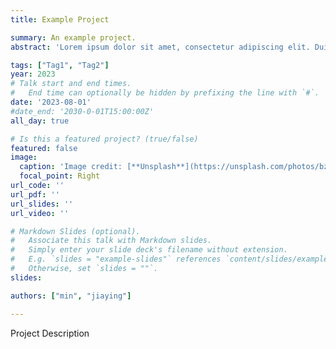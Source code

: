 ```yaml
---
title: Example Project

summary: An example project.
abstract: 'Lorem ipsum dolor sit amet, consectetur adipiscing elit. Duis posuere tellusac convallis placerat. Proin tincidunt magna sed ex sollicitudin condimentum. Sed ac faucibus dolor, scelerisque sollicitudin nisi. Cras purus urna, suscipit quis sapien eu, pulvinar tempor diam.'

tags: ["Tag1", "Tag2"]
year: 2023
# Talk start and end times.
#   End time can optionally be hidden by prefixing the line with `#`.
date: '2023-08-01'
#date_end: '2030-0-01T15:00:00Z'
all_day: true

# Is this a featured project? (true/false)
featured: false
image:
  caption: 'Image credit: [**Unsplash**](https://unsplash.com/photos/bzdhc5b3Bxs)'
  focal_point: Right
url_code: ''
url_pdf: ''
url_slides: ''
url_video: ''

# Markdown Slides (optional).
#   Associate this talk with Markdown slides.
#   Simply enter your slide deck's filename without extension.
#   E.g. `slides = "example-slides"` references `content/slides/example-slides.md`.
#   Otherwise, set `slides = ""`.
slides:

authors: ["min", "jiaying"]

---
```

Project Description